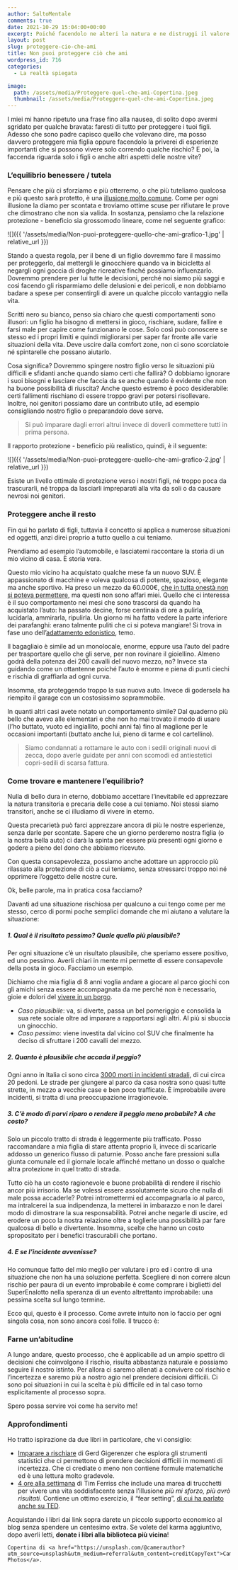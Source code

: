 ```yaml
---
author: SaltoMentale
comments: true
date: 2021-10-29 15:04:00+00:00
excerpt: Poiché facendolo ne alteri la natura e ne distruggi il valore.
layout: post
slug: proteggere-cio-che-ami
title: Non puoi proteggere ciò che ami
wordpress_id: 716
categories:
  - La realtà spiegata

image:
  path: /assets/media/Proteggere-quel-che-ami-Copertina.jpeg
  thumbnail: /assets/media/Proteggere-quel-che-ami-Copertina.jpeg
---
```


I miei mi hanno ripetuto una frase fino alla nausea, di solito dopo avermi sgridato per qualche bravata: faresti di tutto per proteggere i tuoi figli. Adesso che sono padre capisco quello che volevano dire, ma posso davvero proteggere mia figlia oppure facendolo la priverei di esperienze importanti che si possono vivere solo correndo qualche rischio? E poi, la faccenda riguarda solo i figli o anche altri aspetti delle nostre vite?

### L’equilibrio benessere / tutela

Pensare che più ci sforziamo e più otterremo, o che più tuteliamo qualcosa e più questo sarà protetto, è una [illusione molto comune](/la-mappa-non-e-il-territorio/). Come per ogni illusione la diamo per scontata e troviamo ottime scuse per rifiutare le prove che dimostrano che non sia valida. In sostanza, pensiamo che la relazione protezione - beneficio sia grossomodo lineare, come nel seguente grafico:

![]({{ '/assets/media/Non-puoi-proteggere-quello-che-ami-grafico-1.jpg' | relative_url }})

Stando a questa regola, per il bene di un figlio dovremmo fare il massimo per proteggerlo, dal mettergli le ginocchiere quando va in bicicletta al negargli ogni goccia di droghe ricreative finché possiamo influenzarlo. Dovremmo prendere per lui tutte le decisioni, perché noi siamo più saggi e così facendo gli risparmiamo delle delusioni e dei pericoli, e non dobbiamo badare a spese per consentirgli di avere un qualche piccolo vantaggio nella vita.

Scritti nero su bianco, penso sia chiaro che questi comportamenti sono illusori: un figlio ha bisogno di mettersi in gioco, rischiare, sudare, fallire e farsi male per capire come funzionano le cose. Solo così può conoscere se stesso ed i propri limiti e quindi migliorarsi per saper far fronte alle varie situazioni della vita. Deve uscire dalla comfort zone, non ci sono scorciatoie né spintarelle che possano aiutarlo.

Cosa significa? Dovremmo spingere nostro figlio verso le situazioni più difficili e sfidanti anche quando siamo certi che fallirà? O dobbiamo ignorare i suoi bisogni e lasciare che faccia da se anche quando è evidente che non ha buone possibilità di riuscita? Anche questo estremo è poco desiderabile: certi fallimenti rischiano di essere troppo gravi per potersi risollevare. Inoltre, noi genitori possiamo dare un contributo utile, ad esempio consigliando nostro figlio o preparandolo dove serve.

> Si può imparare dagli errori altrui invece di doverli commettere tutti in prima persona.


Il rapporto protezione - beneficio più realistico, quindi, è il seguente:

![]({{ '/assets/media/Non-puoi-proteggere-quello-che-ami-grafico-2.jpg' | relative_url }})

Esiste un livello ottimale di protezione verso i nostri figli, né troppo poca da trascurarli, né troppa da lasciarli impreparati alla vita da soli o da causare nevrosi noi genitori.

### Proteggere anche il resto

Fin qui ho parlato di figli, tuttavia il concetto si applica a numerose situazioni ed oggetti, anzi direi proprio a tutto quello a cui teniamo.

Prendiamo ad esempio l’automobile, e lasciatemi raccontare la storia di un mio vicino di casa. È storia vera.

Questo mio vicino ha acquistato qualche mese fa un nuovo SUV. È appassionato di macchine e voleva qualcosa di potente, spazioso, elegante ma anche sportivo. Ha preso un mezzo da 60.000€, [che in tutta onestà non si poteva permettere](/stai-regalandoti-carbone/), ma questi non sono affari miei. Quello che ci interessa è il suo comportamento nei mesi che sono trascorsi da quando ha acquistato l’auto: ha passato decine, forse centinaia di ore a pulirla, lucidarla, ammirarla, ripulirla. Un giorno mi ha fatto vedere la parte inferiore dei parafanghi: erano talmente puliti che ci si poteva mangiare! Si trova in fase uno dell’[adattamento edonistico](/adattamento-edonistico/), temo.

Il bagagliaio è simile ad un monolocale, enorme, eppure usa l’auto del padre per trasportare quello che gli serve, per non rovinare il gioiellino. Almeno godrà della potenza dei 200 cavalli del nuovo mezzo, no? Invece sta guidando come un ottantenne poiché l’auto è enorme e piena di punti ciechi e rischia di graffiarla ad ogni curva.

Insomma, sta proteggendo troppo la sua nuova auto. Invece di godersela ha riempito il garage con un costosissimo soprammobile.

In quanti altri casi avete notato un comportamento simile? Dal quaderno più bello che avevo alle elementari e che non ho mai trovato il modo di usare (l’ho buttato, vuoto ed ingiallito, pochi anni fa) fino al maglione per le occasioni importanti (buttato anche lui, pieno di tarme e col cartellino).

> Siamo condannati a rottamare le auto con i sedili originali nuovi di zecca, dopo averle guidate per anni con scomodi ed antiestetici copri-sedili di scarsa fattura.


### Come trovare e mantenere l’equilibrio?

Nulla di bello dura in eterno, dobbiamo accettare l’inevitabile ed apprezzare la natura transitoria e precaria delle cose a cui teniamo. Noi stessi siamo transitori, anche se ci illudiamo di vivere in eterno.

Questa precarietà può farci apprezzare ancora di più le nostre esperienze, senza darle per scontate. Sapere che un giorno perderemo nostra figlia (o la nostra bella auto) ci darà la spinta per essere più presenti ogni giorno e godere a pieno del dono che abbiamo ricevuto.

Con questa consapevolezza, possiamo anche adottare un approccio più rilassato alla protezione di ciò a cui teniamo, senza stressarci troppo noi né opprimere l’oggetto delle nostre cure.

Ok, belle parole, ma in pratica cosa facciamo?

Davanti ad una situazione rischiosa per qualcuno a cui tengo come per me stesso, cerco di pormi poche semplici domande che mi aiutano a valutare la situazione:

##### 1. Qual è il risultato pessimo? Quale quello più plausibile?

Per ogni situazione c’è un risultato plausibile, che speriamo essere positivo, ed uno pessimo. Averli chiari in mente mi permette di essere consapevole della posta in gioco. Facciamo un esempio.

Dichiamo che mia figlia di 8 anni voglia andare a giocare al parco giochi con gli amichi senza essere accompagnata da me perché non è necessario, gioie e dolori del [vivere in un borgo](/vivere-in-un-borgo/).

- _Caso plausibile_: va, si diverte, passa un bel pomeriggio e consolida la sua rete sociale oltre ad imparare a rapportarsi agli altri. Al più si sbuccia un ginocchio.
- _Caso pessimo_: viene investita dal vicino col SUV che finalmente ha deciso di sfruttare i 200 cavalli del mezzo.

##### 2. Quanto è plausibile che accada il peggio?

Ogni anno in Italia ci sono circa [3000 morti in incidenti stradali](https://www.istat.it/it/files//2020/07/infografica16luglio2020.pdf), di cui circa 20 pedoni. Le strade per giungere al parco da casa nostra sono quasi tutte strette, in mezzo a vecchie case e ben poco trafficate. È improbabile avere incidenti, si tratta di una preoccupazione irragionevole.

##### 3. C’è modo di porvi riparo o rendere il peggio meno probabile? A che costo?

Solo un piccolo tratto di strada è leggermente più trafficato. Posso raccomandare a mia figlia di stare attenta proprio lì, invece di scaricarle addosso un generico flusso di paturnie. Posso anche fare pressioni sulla giunta comunale ed il giornale locale affinché mettano un dosso o qualche altra protezione in quel tratto di strada.

Tutto ciò ha un costo ragionevole e buone probabilità di rendere il rischio ancor più irrisorio. Ma se volessi essere assolutamente sicuro che nulla di male possa accaderle? Potrei intromettermi ed accompagnarla io al parco, ma intralcerei la sua indipendenza, la metterei in imbarazzo e non le darei modo di dimostrare la sua responsabilità. Potrei anche negarle di uscire, ed erodere un poco la nostra relazione oltre a toglierle una possibilità par fare qualcosa di bello e divertente. Insomma, scelte che hanno un costo spropositato per i benefici trascurabili che portano.

##### 4. E se l’incidente avvenisse?

Ho comunque fatto del mio meglio per valutare i pro ed i contro di una situazione che non ha una soluzione perfetta. Scegliere di non correre alcun rischio per paura di un evento improbabile è come comprare i biglietti del SuperEnalotto nella speranza di un evento altrettanto improbabile: una pessima scelta sul lungo termine.

Ecco qui, questo è il processo. Come avrete intuito non lo faccio per ogni singola cosa, non sono ancora così folle. Il trucco è:

### Farne un’abitudine

A lungo andare, questo processo, che è applicabile ad un ampio spettro di decisioni che coinvolgono il rischio, risulta abbastanza naturale e possiamo seguire il nostro istinto. Per allora ci saremo allenati a convivere col rischio e l’incertezza e saremo più a nostro agio nel prendere decisioni difficili. Ci sono poi situazioni in cui la scelta è più difficile ed in tal caso torno esplicitamente al processo sopra.

Spero possa servire voi come ha servito me!

### Approfondimenti

Ho tratto ispirazione da due libri in particolare, che vi consiglio:

- [Imparare a rischiare](https://amzn.to/3pEDaRV) di Gerd Gigerenzer che esplora gli strumenti statistici che ci permettono di prendere decisioni difficili in momenti di incertezza. Che ci crediate o meno non contiene formule matematiche ed è una lettura molto gradevole.
- [4 ore alla settimana](https://amzn.to/3Bj70Oa) di Tim Ferriss che include una marea di trucchetti per vivere una vita soddisfacente senza l’illusione _più mi sforzo, più avrò risultati_. Contiene un ottimo esercizio, il “fear setting”, [di cui ha parlato anche su TED](https://www.ted.com/talks/tim_ferriss_why_you_should_define_your_fears_instead_of_your_goals).

Acquistando i libri dai link sopra darete un piccolo supporto economico al blog senza spendere un centesimo extra. Se volete del karma aggiuntivo, dopo averli letti, **donate i libri alla biblioteca più vicina**!

    Copertina di <a href="https://unsplash.com/@camerauthor?utm_source=unsplash&utm_medium=referral&utm_content=creditCopyText">Camerauthor Photos</a>.

